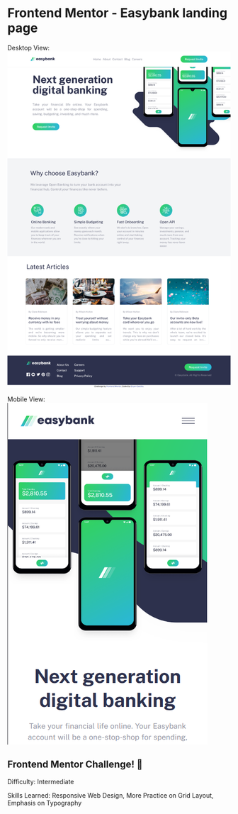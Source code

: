 # Frontend Mentor - Easybank landing page

Desktop View:
![alt text](desktop-design.png)

Mobile View:
![alt text](mobile-design.png)

## Frontend Mentor Challenge! 👋
Difficulty: Intermediate

Skills Learned: 
Responsive Web Design, 
More Practice on Grid Layout,
Emphasis on Typography
